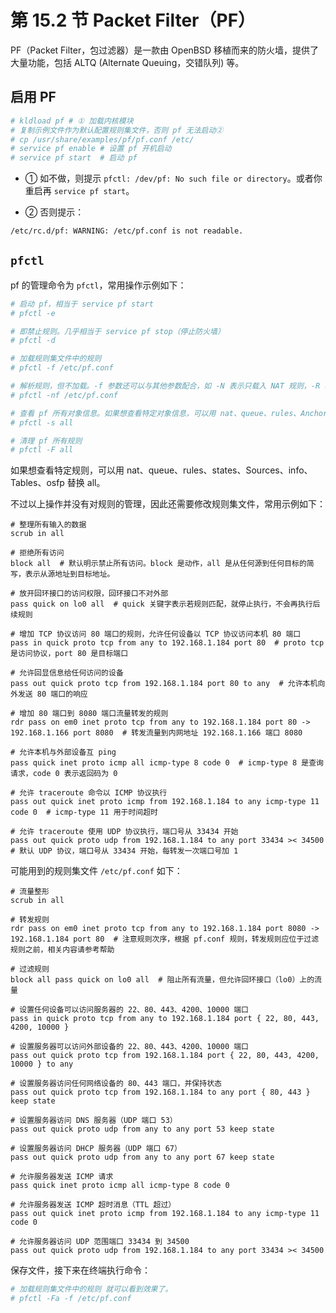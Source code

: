 # 第 15.2 节 Packet Filter（PF）

PF（Packet Filter，包过滤器）是一款由 OpenBSD 移植而来的防火墙，提供了大量功能，包括 ALTQ (Alternate Queuing，交错队列) 等。

## 启用 PF

```sh
# kldload pf # ① 加载内核模块
# 复制示例文件作为默认配置规则集文件，否则 pf 无法启动②
# cp /usr/share/examples/pf/pf.conf /etc/
# service pf enable # 设置 pf 开机启动
# service pf start  # 启动 pf
```

- ① 如不做，则提示 `pfctl: /dev/pf: No such file or directory`。或者你重启再 `service pf start`。

- ② 否则提示：

```sh
/etc/rc.d/pf: WARNING: /etc/pf.conf is not readable.
```

## `pfctl`

pf 的管理命令为 `pfctl`，常用操作示例如下：

```sh
# 启动 pf，相当于 service pf start
# pfctl -e

# 即禁止规则。几乎相当于 service pf stop（停止防火墙）
# pfctl -d

# 加载规则集文件中的规则
# pfctl -f /etc/pf.conf

# 解析规则，但不加载。-f 参数还可以与其他参数配合，如 -N 表示只载入 NAT 规则，-R 表示只载入过滤规则，-A 只载入队列规则，-O 只载入选项规则
# pfctl -nf /etc/pf.conf

# 查看 pf 所有对象信息。如果想查看特定对象信息，可以用 nat、queue、rules、Anchors、states、Sources、info、Running、labels、timeouts、memory、Tables、osfp、Interfaces 替换 all
# pfctl -s all

# 清理 pf 所有规则
# pfctl -F all
```

如果想查看特定规则，可以用 nat、queue、rules、states、Sources、info、Tables、osfp 替换 all。

不过以上操作并没有对规则的管理，因此还需要修改规则集文件，常用示例如下：

```
# 整理所有输入的数据
scrub in all

# 拒绝所有访问
block all  # 默认明示禁止所有访问。block 是动作，all 是从任何源到任何目标的简写，表示从源地址到目标地址。 

# 放开回环接口的访问权限，回环接口不对外部
pass quick on lo0 all  # quick 关键字表示若规则匹配，就停止执行，不会再执行后续规则

# 增加 TCP 协议访问 80 端口的规则，允许任何设备以 TCP 协议访问本机 80 端口
pass in quick proto tcp from any to 192.168.1.184 port 80  # proto tcp 是访问协议，port 80 是目标端口

# 允许回显信息给任何访问的设备
pass out quick proto tcp from 192.168.1.184 port 80 to any  # 允许本机向外发送 80 端口的响应

# 增加 80 端口到 8080 端口流量转发的规则
rdr pass on em0 inet proto tcp from any to 192.168.1.184 port 80 -> 192.168.1.166 port 8080  # 转发流量到内网地址 192.168.1.166 端口 8080

# 允许本机与外部设备互 ping
pass quick inet proto icmp all icmp-type 8 code 0  # icmp-type 8 是查询请求，code 0 表示返回码为 0

# 允许 traceroute 命令以 ICMP 协议执行
pass out quick inet proto icmp from 192.168.1.184 to any icmp-type 11 code 0  # icmp-type 11 用于时间超时

# 允许 traceroute 使用 UDP 协议执行，端口号从 33434 开始
pass out quick proto udp from 192.168.1.184 to any port 33434 >< 34500  # 默认 UDP 协议，端口号从 33434 开始，每转发一次端口号加 1
```

可能用到的规则集文件 `/etc/pf.conf` 如下：

```
# 流量整形
scrub in all

# 转发规则
rdr pass on em0 inet proto tcp from any to 192.168.1.184 port 8080 -> 192.168.1.184 port 80  # 注意规则次序，根据 pf.conf 规则，转发规则应位于过滤规则之前，相关内容请参考帮助

# 过滤规则
block all pass quick on lo0 all  # 阻止所有流量，但允许回环接口（lo0）上的流量

# 设置任何设备可以访问服务器的 22、80、443、4200、10000 端口
pass in quick proto tcp from any to 192.168.1.184 port { 22, 80, 443, 4200, 10000 }

# 设置服务器可以访问外部设备的 22、80、443、4200、10000 端口
pass out quick proto tcp from 192.168.1.184 port { 22, 80, 443, 4200, 10000 } to any

# 设置服务器访问任何网络设备的 80、443 端口，并保持状态
pass out quick proto tcp from 192.168.1.184 to any port { 80, 443 } keep state

# 设置服务器访问 DNS 服务器（UDP 端口 53）
pass out quick proto udp from any to any port 53 keep state

# 设置服务器访问 DHCP 服务器（UDP 端口 67）
pass out quick proto udp from any to any port 67 keep state

# 允许服务器发送 ICMP 请求
pass quick inet proto icmp all icmp-type 8 code 0

# 允许服务器发送 ICMP 超时消息（TTL 超过）
pass out quick inet proto icmp from 192.168.1.184 to any icmp-type 11 code 0

# 允许服务器访问 UDP 范围端口 33434 到 34500
pass out quick proto udp from 192.168.1.184 to any port 33434 >< 34500
```

保存文件，接下来在终端执行命令：

```sh
# 加载规则集文件中的规则 就可以看到效果了。
# pfctl -Fa -f /etc/pf.conf 
```

